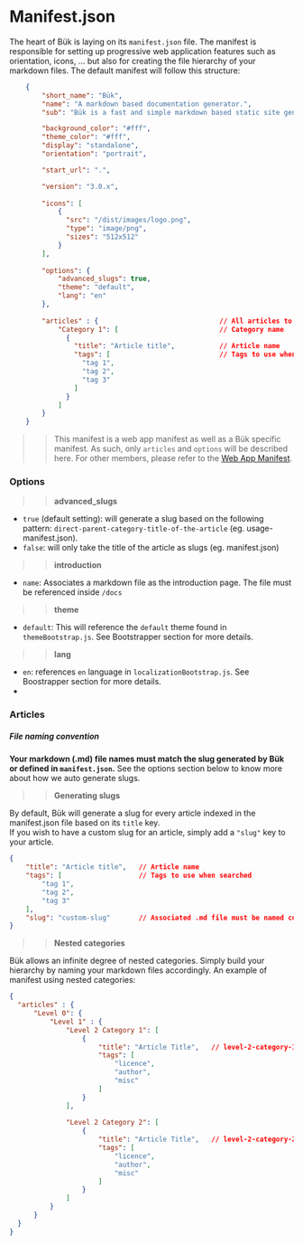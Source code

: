 # Manifest.json

The heart of Bük is laying on its `manifest.json` file. The manifest is responsible for setting up progressive web application features such as orientation, icons, ... but also for creating the file hierarchy of your markdown files.
The default manifest will follow this structure:
```json
    {
        "short_name": "Bük",
        "name": "A markdown based documentation generator.",
        "sub": "Bük is a fast and simple markdown based static site generator geared towards documentation.",

        "background_color": "#fff",
        "theme_color": "#fff",
        "display": "standalone",
        "orientation": "portrait",

        "start_url": ".",

        "version": "3.0.x",
        
        "icons": [
            {
              "src": "/dist/images/logo.png",
              "type": "image/png",
              "sizes": "512x512"
            }
        ],
        
        "options": {
            "advanced_slugs": true,
            "theme": "default",
            "lang": "en"
        },
        
        "articles" : {                              // All articles to be indexed
            "Category 1": [                         // Category name
              {
                "title": "Article title",           // Article name
                "tags": [                           // Tags to use when searched
                  "tag 1",
                  "tag 2",
                  "tag 3"
                ]
              }
            ]
        }
    }
```

>> This manifest is a web app manifest as well as a Bük specific manifest. As such, only `articles` and `options` will be described here. For other members, please refer to the [Web App Manifest](https://developer.mozilla.org/en-US/docs/Web/Manifest).

### Options
>> **advanced_slugs**
- `true` (default setting): will generate a slug based on the following pattern: `direct-parent-category-title-of-the-article` (eg. usage-manifest.json).
- `false`: will only take the title of the article as slugs (eg. manifest.json)

>> **introduction**
- `name`: Associates a markdown file as the introduction page. The file must be referenced inside `/docs`

>> **theme**
- `default`: This will reference the `default` theme found in `themeBootstrap.js`. See Bootstrapper section for more details.

>> **lang**
- `en`: references `en` language in `localizationBootstrap.js`. See Boostrapper section for more details.
- 

### Articles

##### File naming convention
**Your markdown (.md) file names must match the slug generated by Bük or defined in `manifest.json`.**
See the options section below to know more about how we auto generate slugs.

>> **Generating slugs**  

By default, Bük will generate a slug for every article indexed in the manifest.json file based on its `title` key.  
If you wish to have a custom slug for an article, simply add a `"slug"` key to your article.
```json
{
    "title": "Article title",   // Article name
    "tags": [                   // Tags to use when searched
        "tag 1",
        "tag 2",
        "tag 3"
    ],
    "slug": "custom-slug"       // Associated .md file must be named custom-slug.md
}
```

>> **Nested categories**  

Bük allows an infinite degree of nested categories. Simply build your hierarchy by naming your markdown files accordingly. 
An example of manifest using nested categories:
```json
{
  "articles" : {
      "Level 0": {
          "Level 1" : {
              "Level 2 Category 1": [
                  {
                      "title": "Article Title",   // level-2-category-1-article-title.md
                      "tags": [
                          "licence",
                          "author",
                          "misc"
                      ]
                  }
              ],
              
              "Level 2 Category 2": [
                  {
                      "title": "Article Title",   // level-2-category-2-article-title.md
                      "tags": [
                          "licence",
                          "author",
                          "misc"
                      ]
                  }
              ]
          }
      }
  }
}
```
